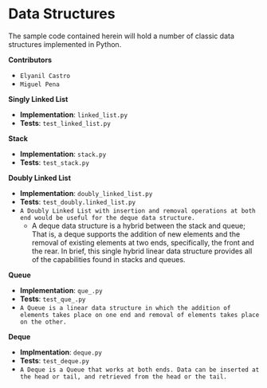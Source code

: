 # Data Structures
The sample code contained herein will hold a number of classic data structures implemented in Python.

**Contributors**
- `Elyanil Castro`
- `Miguel Pena`

**Singly Linked List** 
- **Implementation**: `linked_list.py`
- **Tests**: `test_linked_list.py`

**Stack**
- **Implementation**: `stack.py`
- **Tests**: `test_stack.py`

**Doubly Linked List**
- **Implementation**: `doubly_linked_list.py`
- **Tests**: `test_doubly.linked_list.py`
- `A Doubly Linked List with insertion and removal operations at both end would be useful for the deque data structure.`
    - A deque data structure is a hybrid between the stack and queue; That is, a deque supports the addition of new elements
    and the removal of existing elements at two ends, specifically, the front and the rear. In brief, this single hybrid
    linear data structure provides all of the capabilities found in stacks and queues.

**Queue**
- **Implementation**: `que_.py`
- **Tests**: `test_que_.py`
- `A Queue is a linear data structure in which the addition of elements takes place on one end and removal of elements takes place on the other.`

**Deque**
- **Implmentation**: `deque.py`
- **Tests**: `test_deque.py`
- `A Deque is a Queue that works at both ends. Data can be inserted at the head or tail, and retrieved from the head or the tail.`